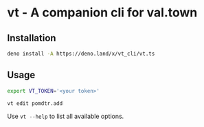 # vt - A companion cli for val.town

## Installation

```bash
deno install -A https://deno.land/x/vt_cli/vt.ts
```

<!-- or download the binary from the [releases](https://github.com/pomdtr/vt/releases) page. -->

## Usage

```bash
export VT_TOKEN='<your token>'

vt edit pomdtr.add
```

Use `vt --help` to list all available options.
